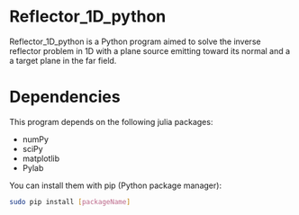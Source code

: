 # Reflector_1D_python

Reflector_1D_python is a Python program aimed to solve the inverse reflector problem in 1D with a plane source emitting toward its normal and a a target plane in the far field.

# Dependencies

This program depends on the following julia packages:
+ numPy
+ sciPy
+ matplotlib
+ Pylab

You can install them with pip (Python package manager):

``` sh
sudo pip install [packageName]
```
